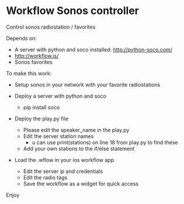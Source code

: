 # Workflow Sonos controller

Control sonos radiostation / favorites

Depends on:

 * A server with python and soco installed: http://python-soco.com/
 * http://workflow.is/
 * Sonos favorites

To make this work:
* Setup sonos in your network with your favorite radiostations
* Deploy a server with python and soco
  * pip install soco
* Deploy the play.py file
	* Please edit the speaker_name in the play.py
	* Edit the server station names
		* u can use print(stations) on line 18 from play.py to find these
	* Add your own stations to the if/else statement
	
* Load the .wflow in your ios workflow app
	* Edit the server ip and credentials
	* Edit the radio tags
	* Save the workflow as a widget for quick access

Enjoy
